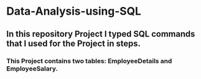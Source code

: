 # Data-Analysis-using-SQL

## In this repository Project I typed SQL commands that I used for the Project in steps.

### This Project contains two tables: EmployeeDetails and EmployeeSalary.

